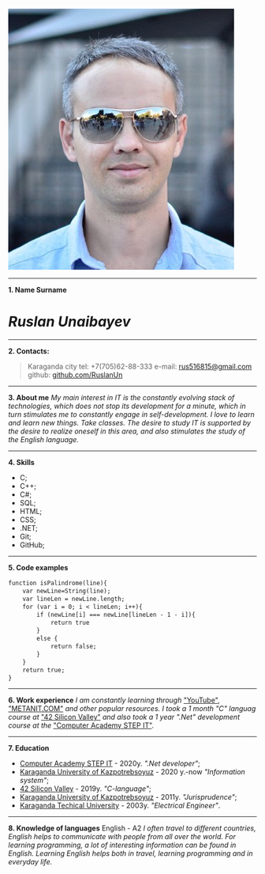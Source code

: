 ![My photo](img/photo.jpg)
***
**1. Name Surname**
 # ***Ruslan Unaibayev***
 ***
**2. Contacts:**
>Karaganda city
>tel: +7(705)62-88-333
>e-mail: [rus516815@gmail.com ](https://www.gmail.com)
>github: [github.com/RuslanUn ](https://github.com/RuslanUn)
***
**3. About me**
*My main interest in IT is the constantly evolving stack of technologies, which does not stop its development for a minute, which in turn stimulates me to constantly engage in self-development. I love to learn and learn new things. Take classes. The desire to study IT is supported by the desire to realize oneself in this area, and also stimulates the study of the English language.*
***
**4. Skills**
* С;
* С++;
* C#;
* SQL;
* HTML;
* CSS;
* .NET;
* Git;
* GitHub;
***
**5. Code examples**

    function isPalindrome(line){
        var newLine=String(line);
        var lineLen = newLine.length;
        for (var i = 0; i < lineLen; i++){
            if (newLine[i] === newLine[lineLen - 1 - i]){ 
                return true
            } 
            else {
                return false;
            }
        }
        return true;
    }
***
**6. Work experience**
*I am constantly learning through* ["YouTube"](https://www.youtube.com/), ["METANIT.COM"](https://www.METANIT.COM/) *and other popular resources. I took a 1 month "C" languag course at* ["42 Silicon Valley"](https://www.42.us.org/) *and also took a 1 year ".Net" development course at the* ["Computer Academy STEP IT"](https://itstep.md/).
***
**7. Education**
* [Computer Academy STEP IT](https://itstep.md/) - 2020y.
*".Net developer"*;
* [Karaganda University of Kazpotrebsoyuz](https://www.keu.kz/) - 2020 y.-now
*"Information system"*;
* [42 Silicon Valley](https://www.42.us.org/) - 2019y.
*"C-language"*;
* [Karaganda University of Kazpotrebsoyuz](https://www.keu.kz/) - 2011y.
*"Jurisprudence"*;
* [Karaganda Techical University](https://www.kstu.kz/) - 2003y.
*"Electrical Engineer"*.
***
**8. Knowledge of languages**
English - A2
*I often travel to different countries, English helps to communicate with people from all over the world. For learning programming, a lot of interesting information can be found in English. Learning English helps both in travel, learning programming and in everyday life.*